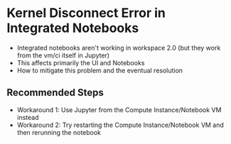 <properties 
    pageTitle="Kernel Disconnect Error in Integrated Notebooks"
    description="Kernel Disconnect Error in Integrated Notebooks"
    service="microsoft.machinelearning"
    resource="computeinstance"
    authors="hustcrystal"
    ms.author="chrjia, femi.olukoya"
    displayOrder="1"
    selfHelpType="resource"
    supportTopicIds="32690895"
    resourceTags="notebook,computeinstance"
    productPesIds="16644"
    cloudEnvironments="public"
    articleId="microsoft.machinelearning.computeinstance.kerneldisconnect"
/>

# Kernel Disconnect Error in Integrated Notebooks

- Integrated notebooks aren't working in workspace 2.0 (but they work from the vm/ci itself in Jupyter)
- This affects primarily the UI and Notebooks
- How to mitigate this problem and the eventual resolution

## **Recommended Steps**

- Workaround 1: Use Jupyter from the Compute Instance/Notebook VM instead
- Workaround 2: Try restarting the Compute Instance/Notebook VM and then rerunning the notebook
